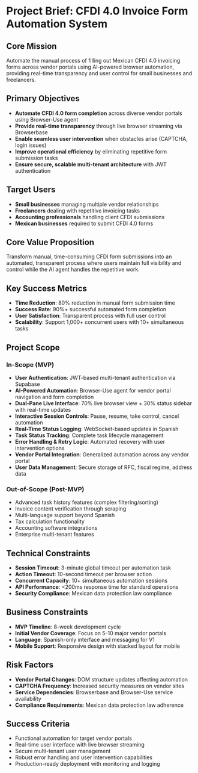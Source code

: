# Project Brief: CFDI 4.0 Invoice Form Automation System

## Core Mission
Automate the manual process of filling out Mexican CFDI 4.0 invoicing forms across vendor portals using AI-powered browser automation, providing real-time transparency and user control for small businesses and freelancers.

## Primary Objectives
- **Automate CFDI 4.0 form completion** across diverse vendor portals using Browser-Use agent
- **Provide real-time transparency** through live browser streaming via Browserbase
- **Enable seamless user intervention** when obstacles arise (CAPTCHA, login issues)
- **Improve operational efficiency** by eliminating repetitive form submission tasks
- **Ensure secure, scalable multi-tenant architecture** with JWT authentication

## Target Users
- **Small businesses** managing multiple vendor relationships
- **Freelancers** dealing with repetitive invoicing tasks
- **Accounting professionals** handling client CFDI submissions
- **Mexican businesses** required to submit CFDI 4.0 forms

## Core Value Proposition
Transform manual, time-consuming CFDI form submissions into an automated, transparent process where users maintain full visibility and control while the AI agent handles the repetitive work.

## Key Success Metrics
- **Time Reduction**: 80% reduction in manual form submission time
- **Success Rate**: 90%+ successful automated form completion
- **User Satisfaction**: Transparent process with full user control
- **Scalability**: Support 1,000+ concurrent users with 10+ simultaneous tasks

## Project Scope

### In-Scope (MVP)
- **User Authentication**: JWT-based multi-tenant authentication via Supabase
- **AI-Powered Automation**: Browser-Use agent for vendor portal navigation and form completion
- **Dual-Pane Live Interface**: 70% live browser view + 30% status sidebar with real-time updates
- **Interactive Session Controls**: Pause, resume, take control, cancel automation
- **Real-Time Status Logging**: WebSocket-based updates in Spanish
- **Task Status Tracking**: Complete task lifecycle management
- **Error Handling & Retry Logic**: Automated recovery with user intervention options
- **Vendor Portal Integration**: Generalized automation across any vendor portal
- **User Data Management**: Secure storage of RFC, fiscal regime, address data

### Out-of-Scope (Post-MVP)
- Advanced task history features (complex filtering/sorting)
- Invoice content verification through scraping
- Multi-language support beyond Spanish
- Tax calculation functionality
- Accounting software integrations
- Enterprise multi-tenant features

## Technical Constraints
- **Session Timeout**: 3-minute global timeout per automation task
- **Action Timeout**: 10-second timeout per browser action
- **Concurrent Capacity**: 10+ simultaneous automation sessions
- **API Performance**: <200ms response time for standard operations
- **Security Compliance**: Mexican data protection law compliance

## Business Constraints
- **MVP Timeline**: 8-week development cycle
- **Initial Vendor Coverage**: Focus on 5-10 major vendor portals
- **Language**: Spanish-only interface and messaging for V1
- **Mobile Support**: Responsive design with stacked layout for mobile

## Risk Factors
- **Vendor Portal Changes**: DOM structure updates affecting automation
- **CAPTCHA Frequency**: Increased security measures on vendor sites
- **Service Dependencies**: Browserbase and Browser-Use service availability
- **Compliance Requirements**: Mexican data protection law adherence

## Success Criteria
- Functional automation for target vendor portals
- Real-time user interface with live browser streaming
- Secure multi-tenant user management
- Robust error handling and user intervention capabilities
- Production-ready deployment with monitoring and logging 